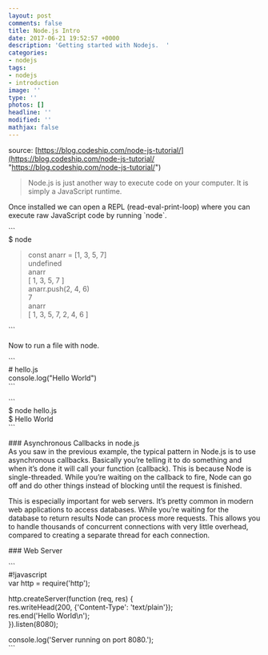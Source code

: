```yaml
---
layout: post
comments: false
title: Node.js Intro
date: 2017-06-21 19:52:57 +0000
description: 'Getting started with Nodejs.  '
categories:
- nodejs
tags:
- nodejs
- introduction
image: ''
type: ''
photos: []
headline: ''
modified: ''
mathjax: false
---
```

source: [https://blog.codeship.com/node-js-tutorial/](https://blog.codeship.com/node-js-tutorial/ "https://blog.codeship.com/node-js-tutorial/")  
  
> Node.js is just another way to execute code on your computer. It is simply a JavaScript runtime.  
  
Once installed we can open a  REPL (read-eval-print-loop) where you can execute raw JavaScript code by running \`node\`.   
  
\`\`\`  
\$ node  
> const anarr = \[1, 3, 5, 7\]  
undefined  
> anarr  
\[ 1, 3, 5, 7 \]  
> anarr.push(2, 4, 6)  
7  
> anarr  
\[ 1, 3, 5, 7, 2, 4, 6 \]  
>   
\`\`\`  
  
Now to run a file with node.  
  
\`\`\`  
\# hello.js  
console.log("Hello World")  
\`\`\`  
  
\`\`\`  
\$ node hello.js  
\$ Hello World  
\`\`\`  
  
\###  Asynchronous Callbacks in node.js  
As you saw in the previous example, the typical pattern in Node.js is to use asynchronous callbacks. Basically you’re telling it to do something and when it’s done it will call your function (callback). This is because Node is single-threaded. While you’re waiting on the callback to fire, Node can go off and do other things instead of blocking until the request is finished.  
  
This is especially important for web servers. It’s pretty common in modern web applications to access databases. While you’re waiting for the database to return results Node can process more requests. This allows you to handle thousands of concurrent connections with very little overhead, compared to creating a separate thread for each connection.  
  
\### Web Server  
  
\`\`\`  
\#!javascript  
var http = require('http');  
  
http.createServer(function (req, res) {  
  res.writeHead(200, {'Content-Type': 'text/plain'});  
  res.end('Hello World\\n');  
}).listen(8080);  
  
console.log('Server running on port 8080.');  
\`\`\` 